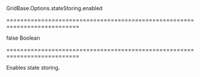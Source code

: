 <!--id-->GridBase.Options.stateStoring.enabled<!--/id-->
===========================================================================
<!--default-->false<!--/default-->
<!--type-->Boolean<!--/type-->
===========================================================================

<!--shortDescription-->
Enables state storing.
<!--/shortDescription-->

<!--fullDescription-->

<!--/fullDescription-->